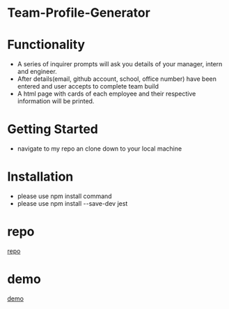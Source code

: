 # Team-Profile-Generator

# Functionality
* A series of inquirer prompts will ask you details of your manager, intern and engineer. 
* After details(email, github account, school, office number) have been entered and user accepts to complete team build
* A html page with cards of each employee and their respective information will be printed.
# Getting Started
 * navigate to my repo an clone down to your local machine 
# Installation
* please use npm install command 
* please use npm install --save-dev jest
# repo 
[repo](https://github.com/Walker-Walker/Team-Profile-Generator)
# demo 
[demo](https://drive.google.com/file/d/110CZeK6EWGKlsnIMpeM5_nkFIVzTGVye/view)
